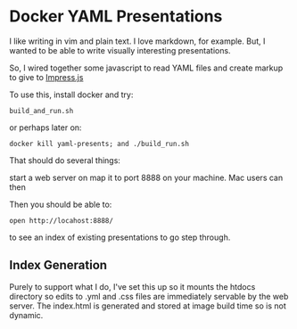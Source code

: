 Docker YAML Presentations
=========================

I like writing in vim and plain text.  I love markdown, for example.
But, I wanted to be able to write visually interesting presentations.

So, I wired together some javascript to read YAML files and create markup to give to [Impress.js](https://github.com/impress/impress.js/blob/master/index.html)

To use this, install docker and try:

    build_and_run.sh

or perhaps later on:

    docker kill yaml-presents; and ./build_run.sh

That should do several things:

start a web server on map it to port 8888 on your machine.  Mac users can then

Then you should be able to:

    open http://locahost:8888/

to see an index of existing presentations to go step through.

Index Generation
----------------

Purely to support what I do, I've set this up so it mounts the htdocs directory so edits to .yml and .css files are immediately servable by the web server.
The index.html is generated and stored at image build time so is not dynamic.

